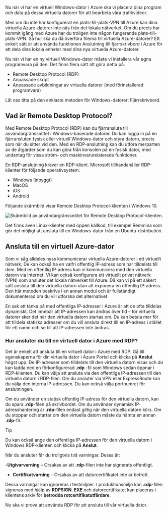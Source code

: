 Nu när vi har en virtuell Windows-dator i Azure ska vi placera dina program och data på dessa virtuella datorer för att bearbeta våra trafikvideor. 

Men om du inte har konfigurerat en plats-till-plats-VPN till Azure kan dina virtuella Azure-datorer inte nås från det lokala nätverket. Om du precis har kommit igång med Azure har du troligen inte någon fungerande plats-till-plats-VPN. Så hur ska du då överföra filerna till virtuella Azure-datorer? Ett enkelt sätt är att använda funktionen Anslutning till fjärrskrivbord i Azure för att dela dina lokala enheter med dina nya virtuella Azure-datorer.

Nu när vi har en ny virtuell Windows-dator måste vi installera vår egna programvara på den. Det finns flera sätt att göra detta på.

- Remote Desktop Protocol (RDP)
- Anpassade skript
- Anpassade avbildningar av virtuella datorer (med förinstallerad programvara)

Låt oss titta på den enklaste metoden för Windows-datorer: Fjärrskrivbord.

## <a name="what-is-the-remote-desktop-protocol"></a>Vad är Remote Desktop Protocol?

Med Remote Desktop Protocol (RDP) kan du fjärransluta till användargränssnittet i Windows-baserade datorer. Du kan logga in på en fjärransluten fysisk eller virtuell Windows-dator och styra datorn, precis som när du sitter vid den. Med en RDP-anslutning kan du utföra merparten av de åtgärder som du kan göra från konsolen på en fysisk dator, med undantag för vissa ström- och maskinvarurelaterade funktioner.

En RDP-anslutning kräver en RDP-klient. Microsoft tillhandahåller RDP-klienter för följande operativsystem:

- Windows (inbyggt)
- MacOS
- iOS
- Android

Följande skärmbild visar Remote Desktop Protocol-klienten i Windows 10.

![Skärmbild av användargränssnittet för Remote Desktop Protocol-klienten.](../media/4-rdp-client.png)

Det finns även Linux-klienter med öppen källkod, till exempel Remmina som gör det möjligt att ansluta till en Windows-dator från en Ubuntu-distribution.

## <a name="connecting-to-an-azure-vm"></a>Ansluta till en virtuell Azure-dator

Som vi såg alldeles nyss kommunicerar virtuella Azure-datorer i ett virtuellt nätverk. De kan också ha en valfri offentlig IP-adress som har tilldelats till dem. Med en offentlig IP-adress kan vi kommunicera med den virtuella datorn via Internet. Vi kan också konfigurera ett virtuellt privat nätverk (VPN) som ansluter det lokala nätverket till Azure. Då kan vi på ett säkert sätt ansluta till den virtuella datorn utan att exponera en offentlig IP-adress. Den här metoden beskrivs i en annan modul och är fullständigt dokumenterad om du vill utforska det alternativet.

En sak att tänka på med offentliga IP-adresser i Azure är att de ofta tilldelas dynamiskt. Det innebär att IP-adressen kan ändras över tid – för virtuella datorer sker det när den virtuella datorn startas om. Du kan betala mer för att tilldela statiska adresser om du vill ansluta direkt till en IP-adress i stället för ett namn och se till att IP-adressen inte ändras.

### <a name="how-do-you-connect-to-a-vm-in-azure-using-rdp"></a>Hur ansluter du till en virtuell dator i Azure med RDP?

Det är enkelt att ansluta till en virtuell dator i Azure med RDP. Gå till egenskaperna för din virtuella dator i Azure Portal och klicka på **Anslut** högst upp. De IP-adresser som tilldelats till den virtuella datorn visas och du kan ladda ned en förkonfigurerad **.rdp** -fil som Windows sedan öppnar i RDP-klienten. Du kan välja att ansluta via den offentliga IP-adressen till den virtuella datorn i RDP-filen. Om du ansluter via VPN eller ExpressRoute kan du välja den interna IP-adressen. Du kan också välja portnumret för anslutningen.

Om du använder en statisk offentlig IP-adress för den virtuella datorn, kan du spara **.rdp**-filen på skrivbordet. Om du använder dynamisk IP-adresshantering är **.rdp**-filen endast giltig när den virtuella datorn körs. Om du stoppar och startar om den virtuella datorn måste du hämta en annan **.rdp**-fil.

> [!TIP]
> Du kan också ange den offentliga IP-adressen för den virtuella datorn i Windows RDP-klienten och klicka på **Anslut**.

När du ansluter får du troligtvis två varningar. Dessa är:

-**Utgivarvarning** – Orsakas av att **.rdp**-filen inte har signerats offentligt.
- **Certifikatvarning** – Orsakas av att datorcertifikatet inte är betrott.

Dessa varningar kan ignoreras i testmiljöer. I produktionsmiljö kan **.rdp**-filen signeras med hjälp av **RDPSIGN. EXE** och datorcertifikatet kan placeras i klientens arkiv för **betrodda rotcertifikatutfärdare**.

Nu ska vi prova att använda RDP för att ansluta till vår virtuella dator.